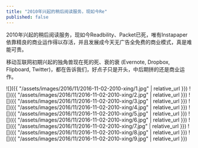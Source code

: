 ```yaml
---
title: "2010年兴起的稍后阅读服务，现如今Re"
published: false
---
```

2010年兴起的稍后阅读服务，现如今Readbility、Packet已死，唯有Instapaper依靠精良的商业运作得以存活，并且发展成今天无广告全免费的商业模式，真是难能可贵。

移动互联网初期兴起的独角兽现在死的死、衰的衰 (Evernote, Dropbox, Flipboard, Twitter)，都在告诉我们，好点子只是开头，中后期拼的还是商业运作。



![]({{ "/assets/images/2016/11/2016-11-02-2010-xing/1.jpg" | relative_url }})
![]({{ "/assets/images/2016/11/2016-11-02-2010-xing/2.jpg" | relative_url }})
![]({{ "/assets/images/2016/11/2016-11-02-2010-xing/3.jpg" | relative_url }})
![]({{ "/assets/images/2016/11/2016-11-02-2010-xing/4.jpg" | relative_url }})
![]({{ "/assets/images/2016/11/2016-11-02-2010-xing/5.jpg" | relative_url }})
![]({{ "/assets/images/2016/11/2016-11-02-2010-xing/6.jpg" | relative_url }})
![]({{ "/assets/images/2016/11/2016-11-02-2010-xing/7.jpg" | relative_url }})
![]({{ "/assets/images/2016/11/2016-11-02-2010-xing/8.jpg" | relative_url }})
![]({{ "/assets/images/2016/11/2016-11-02-2010-xing/9.jpg" | relative_url }})

